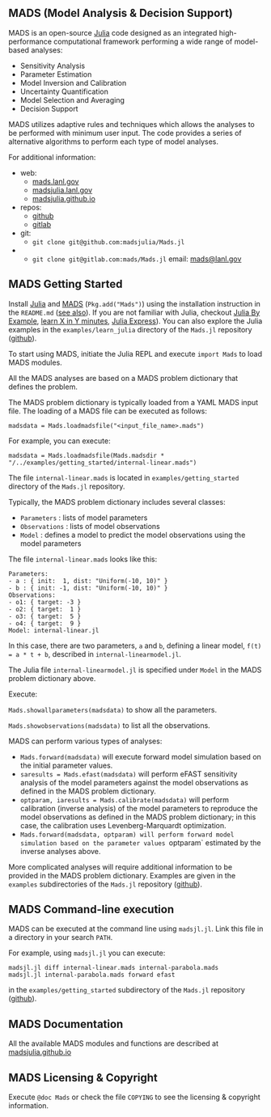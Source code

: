 MADS (Model Analysis & Decision Support)
----------------------------------------

MADS is an open-source [Julia](http://julialang.org) code designed as an integrated high-performance computational framework performing a wide range of model-based analyses:

* Sensitivity Analysis
* Parameter Estimation
* Model Inversion and Calibration
* Uncertainty Quantification
* Model Selection and Averaging
* Decision Support

MADS utilizes adaptive rules and techniques which allows the analyses to be performed with minimum user input.
The code provides a series of alternative algorithms to perform each type of model analyses.

For additional information:

*  web:
    - [mads.lanl.gov](http://mads.lanl.gov)
    - [madsjulia.lanl.gov](http://madsjulia.lanl.gov) 
    - [madsjulia.github.io](`http://madsjulia.github.io/Mads.jl`)
*  repos:
    - [github](http://github.com/madsjulia/Mads.jl)
    - [gitlab](http://gitlab.com/mads/Mads.jl)
*  git:
    - `git clone git@github.com:madsjulia/Mads.jl`
*   - `git clone git@gitlab.com:mads/Mads.jl`
   email: [mads@lanl.gov](mads@lanl.gov)

MADS Getting Started
--------------------

Install [Julia](http://julialang.org) and [MADS](http://github.com/madsjulia/Mads.jl) (`Pkg.add("Mads")`) using the installation instruction in the `README.md` ([see also](https://github.com/madsjulia/Mads.jl)).
If you are not familiar with Julia, checkout [Julia By Example](http://samuelcolvin.github.io/JuliaByExample/), [learn X in Y minutes](https://learnxinyminutes.com/docs/julia/), [Julia Express](http://bogumilkaminski.pl/files/julia_express.pdf)).
You can also explore the Julia examples in the `examples/learn_julia` directory of the `Mads.jl` repository ([github](https://github.com/madsjulia/Mads.jl/tree/master/examples/learn_julia)).

To start using MADS, initiate the Julia REPL and execute `import Mads` to load MADS modules.

All the MADS analyses are based on a MADS problem dictionary that defines the problem.

The MADS problem dictionary is typically loaded from a YAML MADS input file.
The loading of a MADS file can be executed as follows:

`madsdata = Mads.loadmadsfile("<input_file_name>.mads")`

For example, you can execute:

`madsdata = Mads.loadmadsfile(Mads.madsdir * "/../examples/getting_started/internal-linear.mads")`

The file `internal-linear.mads` is located in `examples/getting_started` directory of the `Mads.jl` repository.

Typically, the MADS problem dictionary includes several classes:

- `Parameters` : lists of model parameters
- `Observations` : lists of model observations
- `Model` : defines a model to predict the model observations using the model parameters

The file `internal-linear.mads` looks like this:

```
Parameters:
- a : { init:  1, dist: "Uniform(-10, 10)" }
- b : { init: -1, dist: "Uniform(-10, 10)" }
Observations:
- o1: { target: -3 }
- o2: { target:  1 }
- o3: { target:  5 }
- o4: { target:  9 }
Model: internal-linear.jl
```

In this case, there are two parameters, `a` and `b`, defining a linear model, `f(t) = a * t + b`, described in `internal-linearmodel.jl`.

The Julia file `internal-linearmodel.jl` is specified under `Model` in the MADS problem dictionary above.

Execute:

`Mads.showallparameters(madsdata)` to show all the parameters.

`Mads.showobservations(madsdata)` to list all the observations.

MADS can perform various types of analyses:

- `Mads.forward(madsdata)` will execute forward model simulation based on the initial parameter values.
- `saresults = Mads.efast(madsdata)` will perform eFAST sensitivity analysis of the model parameters against the model observations as defined in the MADS problem dictionary.
- `optparam, iaresults = Mads.calibrate(madsdata)` will perform calibration (inverse analysis) of the model parameters to reproduce the model observations as defined in the MADS problem dictionary; in this case, the calibration uses Levenberg-Marquardt optimization.
- `Mads.forward(madsdata, optparam) will perform forward model simulation based on the parameter values `optparam` estimated by the inverse analyses above.

More complicated analyses will require additional information to be provided in the MADS problem dictionary.
Examples are given in the `examples` subdirectories of the `Mads.jl` repository ([github](https://github.com/madsjulia/Mads.jl/tree/master/examples)).

MADS Command-line execution
---------------------------

MADS can be executed at the command line using `madsjl.jl`. Link this file in a directory in your search `PATH`.

For example, using `madsjl.jl` you can execute:

```
madsjl.jl diff internal-linear.mads internal-parabola.mads
madsjl.jl internal-parabola.mads forward efast
```

in the `examples/getting_started` subdirectory of the `Mads.jl` repository ([github](https://github.com/madsjulia/Mads.jl/tree/master/examples/getting_started)).

MADS Documentation
------------------

All the available MADS modules and functions are described at [madsjulia.github.io](http://madsjulia.github.io/Mads.jl)

MADS Licensing & Copyright
--------------------------

Execute `@doc Mads` or check the file `COPYING` to see the licensing & copyright information.
